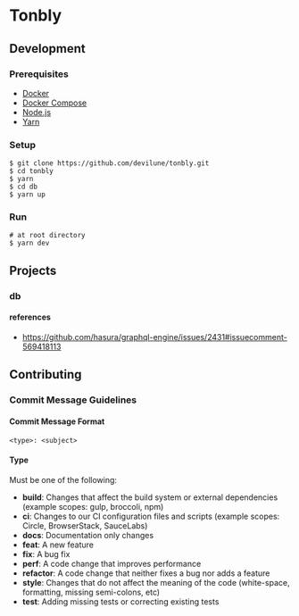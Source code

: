 # Tonbly

## Development

### Prerequisites

- [Docker](https://docs.docker.com/install/)
- [Docker Compose](https://docs.docker.com/compose/install/)
- [Node.js](https://nodejs.org/)
- [Yarn](https://yarnpkg.com/lang/)

### Setup

```shell
$ git clone https://github.com/devilune/tonbly.git
$ cd tonbly
$ yarn
$ cd db
$ yarn up
```

### Run

```shell
# at root directory
$ yarn dev
```

## Projects

### db

#### references

- https://github.com/hasura/graphql-engine/issues/2431#issuecomment-569418113

## Contributing

### Commit Message Guidelines

#### Commit Message Format

```
<type>: <subject>
```

#### Type

Must be one of the following:

- **build**: Changes that affect the build system or external dependencies (example scopes: gulp, broccoli, npm)
- **ci**: Changes to our CI configuration files and scripts (example scopes: Circle, BrowserStack, SauceLabs)
- **docs**: Documentation only changes
- **feat**: A new feature
- **fix**: A bug fix
- **perf**: A code change that improves performance
- **refactor**: A code change that neither fixes a bug nor adds a feature
- **style**: Changes that do not affect the meaning of the code (white-space, formatting, missing semi-colons, etc)
- **test**: Adding missing tests or correcting existing tests
